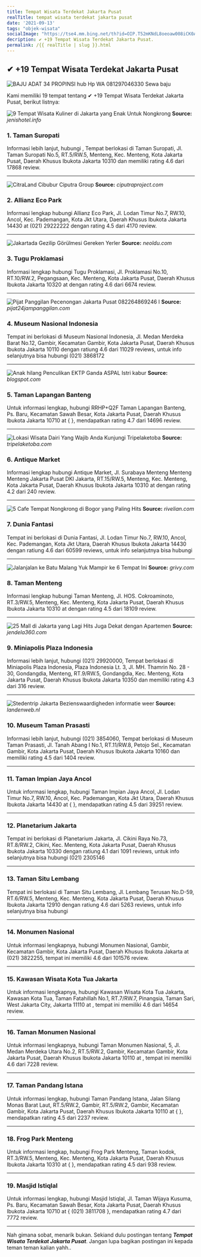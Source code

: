 ```yaml
---
title: Tempat Wisata Terdekat Jakarta Pusat
realTitle: tempat wisata terdekat jakarta pusat
date: '2021-09-13'
tags: "objek-wisata"
socialImage: "https://tse4.mm.bing.net/th?id=OIP.T52mKNdL8oeoaw008iCK0AHaE7&amp;pid=15.1"
decription: ✔ +19 Tempat Wisata Terdekat Jakarta Pusat.
permalink: /{{ realTitle | slug }}.html
---
```


## ✔ +19 Tempat Wisata Terdekat Jakarta Pusat

![BAJU ADAT 34 PROPINSI hub Hp  WA 081297046330 Sewa baju ](https://1.bp.blogspot.com/-DoWOzpwi6oU/XsCVAwBCxXI/AAAAAAAAi8M/QqZDNBnIHi8ei30Lg_hnM_1RG4_5QEpJgCLcBGAsYHQ/s1600/IMG-20200517-WA0022.jpg)



Kami memiliki 19 tempat tentang ✔ +19 Tempat Wisata Terdekat Jakarta Pusat, berikut listnya:



![9 Tempat Wisata Kuliner di Jakarta yang Enak Untuk Nongkrong](https://tse4.mm.bing.net/th?id=OIP.keKU269GC250-T8SpvymiwHaE8&amp;pid=15.1)
**Source:** _jenishotel.info_


### 1. Taman Suropati



Informasi lebih lanjut, hubungi , Tempat berlokasi di Taman Suropati, Jl. Taman Suropati No.5, RT.5/RW.5, Menteng, Kec. Menteng, Kota Jakarta Pusat, Daerah Khusus Ibukota Jakarta 10310 dan memiliki rating 4.6 dari 17868 review.

---


![CitraLand Cibubur Ciputra Group](https://tse4.mm.bing.net/th?id=OIP._RG-VFlrPBKXYT2MDXacwgHaFQ&amp;pid=15.1)
**Source:** _ciputraproject.com_


### 2. Allianz Eco Park



Informasi lengkap hubungi Allianz Eco Park, Jl. Lodan Timur No.7, RW.10, Ancol, Kec. Pademangan, Kota Jkt Utara, Daerah Khusus Ibukota Jakarta 14430 at (021) 29222222 dengan rating 4.5 dari 4170 review.

---


![Jakartada Gezilip Görülmesi Gereken Yerler](https://tse4.mm.bing.net/th?id=OIP.MF2O25aFtO3aclMIOQx9ywHaDl&amp;pid=15.1)
**Source:** _neoldu.com_


### 3. Tugu Proklamasi



Informasi lengkap hubungi Tugu Proklamasi, Jl. Proklamasi No.10, RT.10/RW.2, Pegangsaan, Kec. Menteng, Kota Jakarta Pusat, Daerah Khusus Ibukota Jakarta 10320 at  dengan rating 4.6 dari 6674 review.

---


![Pijat Panggilan Pecenongan Jakarta Pusat  082264869246 I ](https://tse2.mm.bing.net/th?id=OIP.mgSFpHUgzNWtY5r0oQ2SugHaJQ&amp;pid=15.1)
**Source:** _pijat24jampanggilan.com_


### 4. Museum Nasional Indonesia



Tempat ini berlokasi di Museum Nasional Indonesia, Jl. Medan Merdeka Barat No.12, Gambir, Kecamatan Gambir, Kota Jakarta Pusat, Daerah Khusus Ibukota Jakarta 10110 dengan ratiung 4.6 dari 11029 reviews, untuk info selanjutnya bisa hubungi (021) 3868172

---


![Anak hilang Penculikan EKTP Ganda  ASPAL Istri kabur ](https://tse4.mm.bing.net/th?id=OIP.w6OppXBmQ1CyVXMm7ZvPuAHaMl&amp;pid=15.1)
**Source:** _blogspot.com_


### 5. Taman Lapangan Banteng



Untuk informasi lengkap, hubungi RRHP+Q2F Taman Lapangan Banteng, Ps. Baru, Kecamatan Sawah Besar, Kota Jakarta Pusat, Daerah Khusus Ibukota Jakarta 10710 at {  }, mendapatkan rating 4.7 dari 14696 review.

---


![Lokasi Wisata Dairi Yang Wajib Anda Kunjungi  Tripelaketoba](https://tse4.mm.bing.net/th?id=OIP.PM81YYbcJbRvzZlERyzsvgHaFj&amp;pid=15.1)
**Source:** _tripelaketoba.com_


### 6. Antique Market



Informasi lengkap hubungi Antique Market, Jl. Surabaya Menteng Menteng Menteng Jakarta Pusat DKI Jakarta, RT.15/RW.5, Menteng, Kec. Menteng, Kota Jakarta Pusat, Daerah Khusus Ibukota Jakarta 10310 at  dengan rating 4.2 dari 240 review.

---


![5 Cafe Tempat Nongkrong di Bogor yang Paling Hits ](https://tse3.mm.bing.net/th?id=OIP.daYYn9uajPQWvfLKlfvcxAHaEc&amp;pid=15.1)
**Source:** _rivelian.com_


### 7. Dunia Fantasi



Tempat ini berlokasi di Dunia Fantasi, Jl. Lodan Timur No.7, RW.10, Ancol, Kec. Pademangan, Kota Jkt Utara, Daerah Khusus Ibukota Jakarta 14430 dengan ratiung 4.6 dari 60599 reviews, untuk info selanjutnya bisa hubungi 

---


![Jalanjalan ke Batu Malang Yuk Mampir ke 6 Tempat Ini](https://tse2.mm.bing.net/th?id=OIP.cHwAb1_CSMlXWQ_wF5WOdAHaFF&amp;pid=15.1)
**Source:** _grivy.com_


### 8. Taman Menteng



Informasi lengkap hubungi Taman Menteng, Jl. HOS. Cokroaminoto, RT.3/RW.5, Menteng, Kec. Menteng, Kota Jakarta Pusat, Daerah Khusus Ibukota Jakarta 10310 at  dengan rating 4.5 dari 18109 review.

---


![25 Mall di Jakarta yang Lagi Hits Juga Dekat dengan Apartemen](https://tse3.mm.bing.net/th?id=OIP.zm6Y3wbYmWydphMjsrvQKQHaDt&amp;pid=15.1)
**Source:** _jendela360.com_


### 9. Miniapolis Plaza Indonesia



Informasi lebih lanjut, hubungi (021) 29920000, Tempat berlokasi di Miniapolis Plaza Indonesia, Plaza Indonesia Lt. 3, Jl. MH. Thamrin No. 28 - 30, Gondangdia, Menteng, RT.9/RW.5, Gondangdia, Kec. Menteng, Kota Jakarta Pusat, Daerah Khusus Ibukota Jakarta 10350 dan memiliki rating 4.3 dari 316 review.

---


![Stedentrip Jakarta  Bezienswaardigheden informatie weer ](https://tse3.mm.bing.net/th?id=OIP.91ET1F3Y_Qm9L1a09agVZQHaFj&amp;pid=15.1)
**Source:** _landenweb.nl_


### 10. Museum Taman Prasasti



Informasi lebih lanjut, hubungi (021) 3854060, Tempat berlokasi di Museum Taman Prasasti, Jl. Tanah Abang I No.1, RT.11/RW.8, Petojo Sel., Kecamatan Gambir, Kota Jakarta Pusat, Daerah Khusus Ibukota Jakarta 10160 dan memiliki rating 4.5 dari 1404 review.

---


### 11. Taman Impian Jaya Ancol



Untuk informasi lengkap, hubungi Taman Impian Jaya Ancol, Jl. Lodan Timur No.7, RW.10, Ancol, Kec. Pademangan, Kota Jkt Utara, Daerah Khusus Ibukota Jakarta 14430 at {  }, mendapatkan rating 4.5 dari 39251 review.

---


### 12. Planetarium Jakarta



Tempat ini berlokasi di Planetarium Jakarta, Jl. Cikini Raya No.73, RT.8/RW.2, Cikini, Kec. Menteng, Kota Jakarta Pusat, Daerah Khusus Ibukota Jakarta 10330 dengan ratiung 4.1 dari 1091 reviews, untuk info selanjutnya bisa hubungi (021) 2305146

---


### 13. Taman Situ Lembang



Tempat ini berlokasi di Taman Situ Lembang, Jl. Lembang Terusan No.D-59, RT.6/RW.5, Menteng, Kec. Menteng, Kota Jakarta Pusat, Daerah Khusus Ibukota Jakarta 12910 dengan ratiung 4.6 dari 5263 reviews, untuk info selanjutnya bisa hubungi 

---


### 14. Monumen Nasional



Untuk informasi lengkapnya, hubungi Monumen Nasional, Gambir, Kecamatan Gambir, Kota Jakarta Pusat, Daerah Khusus Ibukota Jakarta at (021) 3822255, tempat ini memiliki 4.6 dari 101576 review.

---


### 15. Kawasan Wisata Kota Tua Jakarta



Untuk informasi lengkapnya, hubungi Kawasan Wisata Kota Tua Jakarta, Kawasan Kota Tua, Taman Fatahillah No.1, RT.7/RW.7, Pinangsia, Taman Sari, West Jakarta City, Jakarta 11110 at , tempat ini memiliki 4.6 dari 14654 review.

---


### 16. Taman Monumen Nasional



Untuk informasi lengkapnya, hubungi Taman Monumen Nasional, 5, Jl. Medan Merdeka Utara No.2, RT.5/RW.2, Gambir, Kecamatan Gambir, Kota Jakarta Pusat, Daerah Khusus Ibukota Jakarta 10110 at , tempat ini memiliki 4.6 dari 7228 review.

---


### 17. Taman Pandang Istana



Untuk informasi lengkap, hubungi Taman Pandang Istana, Jalan Silang Monas Barat Laut, RT.5/RW.2, Gambir, RT.5/RW.2, Gambir, Kecamatan Gambir, Kota Jakarta Pusat, Daerah Khusus Ibukota Jakarta 10110 at {  }, mendapatkan rating 4.5 dari 2237 review.

---


### 18. Frog Park Menteng



Untuk informasi lengkap, hubungi Frog Park Menteng, Taman kodok, RT.3/RW.5, Menteng, Kec. Menteng, Kota Jakarta Pusat, Daerah Khusus Ibukota Jakarta 10310 at {  }, mendapatkan rating 4.5 dari 938 review.

---


### 19. Masjid Istiqlal



Untuk informasi lengkap, hubungi Masjid Istiqlal, Jl. Taman Wijaya Kusuma, Ps. Baru, Kecamatan Sawah Besar, Kota Jakarta Pusat, Daerah Khusus Ibukota Jakarta 10710 at { (021) 3811708 }, mendapatkan rating 4.7 dari 7772 review.

---









Nah gimana sobat, menarik bukan. Sekiand dulu postingan tentang ***Tempat Wisata Terdekat Jakarta Pusat***. Jangan lupa bagikan postingan ini kepada teman teman kalian yahh..
